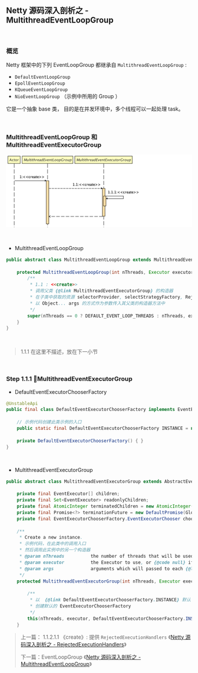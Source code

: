 ## Netty 源码深入剖析之 - MultithreadEventLoopGroup

&nbsp;

### 概览

Netty 框架中的下列 EventLoopGroup 都继承自 `MultithreadEventLoopGroup` : 

- `DefaultEventLoopGroup`
- `EpollEventLoopGroup`
- `KQueueEventLoopGroup`
- `NioEventLoopGroup`  （示例中所用的 Group ）

它是一个抽象 base 类， 目的是在并发环境中，多个线程可以一起处理 task。 

&nbsp;

### MultithreadEventLoopGroup 和  MultithreadEventExecutorGroup

![netty-source-analysis-multithead-eventloop-group](images/netty-source-analysis-multithead-eventloop-group.png)

&nbsp;

- MultithreadEventLoopGroup

```java
public abstract class MultithreadEventLoopGroup extends MultithreadEventExecutorGroup implements EventLoopGroup {
 
	protected MultithreadEventLoopGroup(int nThreads, Executor executor, Object... args) {
        /**
         * 1.1 : <<create>>
         * 调用父类 {@link MultithreadEventExecutorGroup} 的构造器 
         * 在子类中获取的资源 selectorProvider, selectStrategyFactory, RejectedExecutionHandlers.reject()
         * 以 Object... args 的方式作为参数传入其父类的构造器方法中
         */
        super(nThreads == 0 ? DEFAULT_EVENT_LOOP_THREADS : nThreads, executor, args);
    }
}
```

&nbsp;

> 1.1.1 在这里不描述，放在下一小节

&nbsp;

### Step 1.1.1 MultithreadEventExecutorGroup

- DefaultEventExecutorChooserFactory

```java
@UnstableApi
public final class DefaultEventExecutorChooserFactory implements EventExecutorChooserFactory {
    
    // 示例代码创建此类示例的入口
    public static final DefaultEventExecutorChooserFactory INSTANCE = new DefaultEventExecutorChooserFactory();

    private DefaultEventExecutorChooserFactory() { }
}
```

&nbsp;

- MultithreadEventExecutorGroup

```java
public abstract class MultithreadEventExecutorGroup extends AbstractEventExecutorGroup {

    private final EventExecutor[] children;
    private final Set<EventExecutor> readonlyChildren;
    private final AtomicInteger terminatedChildren = new AtomicInteger();
    private final Promise<?> terminationFuture = new DefaultPromise(GlobalEventExecutor.INSTANCE);
    private final EventExecutorChooserFactory.EventExecutorChooser chooser;
  
    /**
     * Create a new instance.
     * 示例代码，在此类中的调用入口
     * 然后调用此实例中的另一个构造器
     * @param nThreads          the number of threads that will be used by this instance.
     * @param executor          the Executor to use, or {@code null} if the default should be used.
     * @param args              arguments which will passed to each {@link #newChild(Executor, Object...)} call
     */
    protected MultithreadEventExecutorGroup(int nThreads, Executor executor, Object... args) {

        /**
         * 以  {@link DefaultEventExecutorChooserFactory.INSTANCE} 默认 event executor chooser 工厂
         * 创建默认的 EventExecutorChooserFactory
         */
        this(nThreads, executor, DefaultEventExecutorChooserFactory.INSTANCE, args);
    }
```





> 上一篇： 1.1.2.1.1 《create》: 提供 `RejectedExecutionHandlers` 《[Netty 源码深入剖析之 - RejectedExecutionHandlers](netty-source-analysis-rejected-execution-handlers.md)》
>
> 下一篇：EventLoopGroup  《[Netty 源码深入剖析之 - MultithreadEventLoopGroup](netty-source-analysis-multithread-event-loop-group.md)》